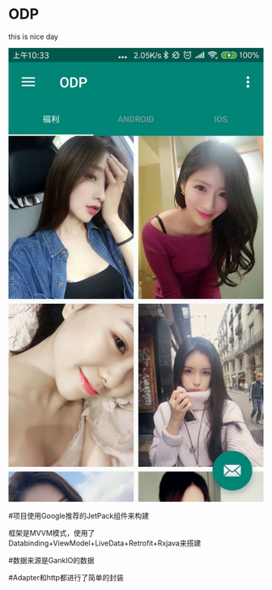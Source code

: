 # ODP
this is nice day

  ![image](https://github.com/SeaMyC/ODP/blob/master/imag/QQ%E5%9B%BE%E7%89%8720181123103453.jpg)
  
#项目使用Google推荐的JetPack组件来构建

框架是MVVM模式，使用了Databinding+ViewModel+LiveData+Retrofit+Rxjava来搭建

#数据来源是GankIO的数据

#Adapter和http都进行了简单的封装

